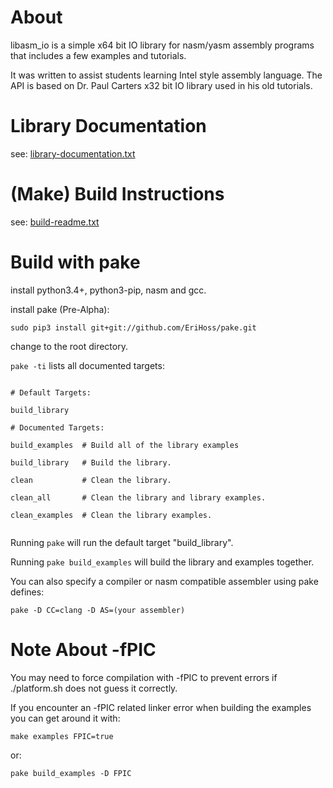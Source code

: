 # About

libasm_io is a simple x64 bit IO library for nasm/yasm assembly programs that includes a few examples and tutorials.

It was written to assist students learning Intel style assembly language.  The API is based on Dr. Paul Carters x32 bit IO library used in his old tutorials.

# Library Documentation

see: [library-documentation.txt](/library-documentation.txt)

# (Make) Build Instructions

see: [build-readme.txt](/build-readme.txt)


# Build with pake

install python3.4+, python3-pip, nasm and gcc.

install pake (Pre-Alpha):

`sudo pip3 install git+git://github.com/EriHoss/pake.git`

change to the root directory.

`pake -ti` lists all documented targets:

```

# Default Targets:

build_library

# Documented Targets:

build_examples  # Build all of the library examples

build_library   # Build the library.

clean           # Clean the library.

clean_all       # Clean the library and library examples.

clean_examples  # Clean the library examples.


```

Running `pake` will run the default target "build_library".

Running `pake build_examples` will build the library and examples together.


You can also specify a compiler or nasm compatible assembler using pake defines:

`pake -D CC=clang -D AS=(your assembler)`


# Note About -fPIC

You may need to force compilation with -fPIC to prevent errors if
./platform.sh does not guess it correctly.

If you encounter an -fPIC related linker error when building the examples
you can get around it with:

`make examples FPIC=true`

or:

`pake build_examples -D FPIC`


